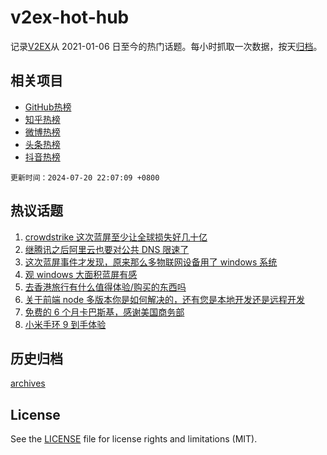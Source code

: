 # v2ex-hot-hub

 记录[V2EX](https://www.v2ex.com/)从 2021-01-06 日至今的热门话题。每小时抓取一次数据，按天[归档](archives)。
 
 ## 相关项目

- [GitHub热榜](https://github.com/lonnyzhang423/github-hot-hub)
- [知乎热榜](https://github.com/lonnyzhang423/zhihu-hot-hub)
- [微博热榜](https://github.com/lonnyzhang423/weibo-hot-hub)
- [头条热榜](https://github.com/lonnyzhang423/toutiao-hot-hub)
- [抖音热榜](https://github.com/lonnyzhang423/douyin-hot-hub)


 `更新时间：2024-07-20 22:07:09 +0800`

## 热议话题

1. [crowdstrike 这次蓝屏至少让全球损失好几十亿](https://www.v2ex.com/t/1058707)
1. [继腾讯之后阿里云也要对公共 DNS 限速了](https://www.v2ex.com/t/1058732)
1. [这次蓝屏事件才发现，原来那么多物联网设备用了 windows 系统](https://www.v2ex.com/t/1058817)
1. [观 windows 大面积蓝屏有感](https://www.v2ex.com/t/1058716)
1. [去香港旅行有什么值得体验/购买的东西吗](https://www.v2ex.com/t/1058746)
1. [关于前端 node 多版本你是如何解决的，还有您是本地开发还是远程开发](https://www.v2ex.com/t/1058772)
1. [免费的 6 个月卡巴斯基，感谢美国商务部](https://www.v2ex.com/t/1058725)
1. [小米手环 9 到手体验](https://www.v2ex.com/t/1058766)

## 历史归档

[archives](archives)

## License

See the [LICENSE](LICENSE) file for license rights and limitations (MIT).
